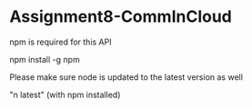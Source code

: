 # Assignment8-CommInCloud

npm is required for this API

npm install -g npm

Please make sure node is updated to the latest version as well

"n latest" (with npm installed)
